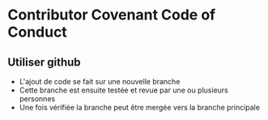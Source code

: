 # Contributor Covenant Code of Conduct

## Utiliser github

- L'ajout de code se fait sur une nouvelle branche
- Cette branche est ensuite testée et revue par une ou plusieurs personnes
- Une fois vérifiée la branche peut être mergée vers la branche principale
